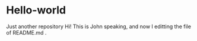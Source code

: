 # Hello-world
Just another repository
Hi! This is John speaking, and now I editting the file of README.md .
